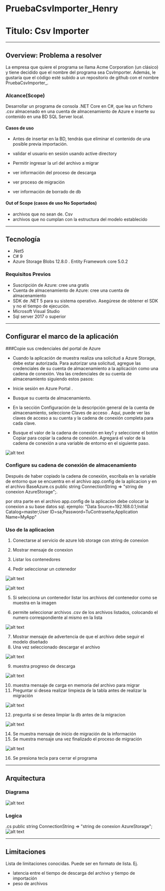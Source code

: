 # PruebaCsvImporter_Henry
# Titulo: Csv Importer
---
## Overview: Problema a resolver

La empresa que quiere el programa se llama Acme Corporation (un clásico) y tiene decidido que el nombre del programa sea CsvImporter. Además, le gustaría que el código esté subido a un repositorio de github con el nombre PruebaCsvImporter_<Autor>.

### Alcance(Scope)

Desarrollar un programa de consola .NET Core en C#, que lea un fichero .csv almacenado en una cuenta de almacenamiento de Azure e inserte su contenido en una BD SQL Server local.

#### Casos de uso

* Antes de insertar en la BD, tendrás que eliminar el contenido de una posible previa importación.

* validar el usuario en sesión usando active directory

* Permitir ingresar la url del archivo a migrar

* ver información del proceso de descarga

* ver proceso de migración

* ver información de borrado de db

#### Out of Scope (casos de uso No Soportados)

* archivos que no sean de. Csv
* archivos que no cumplan con la estructura del modelo establecido
---
## Tecnología
- .Net5
- C# 9
- Azure Storage Blobs 12.8.0
. Entity Framework core 5.0.2

### Requisitos Previos

- Suscripción de Azure: cree una gratis
- Cuenta de almacenamiento de Azure: cree una cuenta de almacenamiento
- SDK de .NET 5 para su sistema operativo. Asegúrese de obtener el SDK y no el tiempo de ejecución.
- Microsoft Visual Studio 
- Sql server 2017 o superior
---
## Configurar el marco de la aplicación
###Copie sus credenciales del portal de Azure

- Cuando la aplicación de muestra realiza una solicitud a Azure Storage, debe estar autorizada. Para autorizar una solicitud, agregue las credenciales de su cuenta de almacenamiento a la aplicación como una cadena de conexión. Vea las credenciales de su cuenta de almacenamiento siguiendo estos pasos:

- Inicie sesión en Azure Portal .

- Busque su cuenta de almacenamiento.

- En la sección Configuración de la descripción general de la cuenta de almacenamiento, seleccione Claves de acceso . Aquí, puede ver las claves de acceso a su cuenta y la cadena de conexión completa para cada clave.

- Busque el valor de la cadena de conexión en key1 y seleccione el botón Copiar para copiar la cadena de conexión. Agregará el valor de la cadena de conexión a una variable de entorno en el siguiente paso.

![alt text](https://docs.microsoft.com/en-us/azure/includes/media/storage-copy-connection-string-portal/portal-connection-string.png)

### Configure su cadena de conexión de almacenamiento
Después de haber copiado la cadena de conexión, escríbala en la variable de entorno que se encuentra en el archivo app.config de la aplicacion <StorageConnectionString> y en el archivo BaseAzure.cs public string ConnectionString => "string de conexion AzureStorage";.
  
por otra parte en el archivo app.config de la aplicacion <DefaultConnection> debe colocar la conexion a su base datos sql.
  ejemplo: "Data Source=192.168.0.1;Initial Catalog=master;User ID=sa;Password=TuContraseña;Application Name=MyApp"

### Uso de la aplicacion
1.	Conectarse al servicio de azure lob storage con string de conexion
2.	Mostrar mensaje de conexion

3.	Listar los contenedores 
4.	Pedir seleccionar un cotenedor 

![alt text](https://github.com/H3MH/PruebaCsvImporter_Henry/blob/main/assets/Saliudo.png)

![alt text](https://github.com/H3MH/PruebaCsvImporter_Henry/blob/main/assets/contenedor.png)

5.	Si selecciona un contenedor listar los archivos del contenedor como se muestra en la imagen 

6. permite seleccionar archivos .csv de los archivos listados, colocando el numero correspondiente al mismo en la lista

![alt text](https://github.com/H3MH/PruebaCsvImporter_Henry/blob/main/assets/ListaArchivos.png)

7.	Mostrar mensaje de advertencia de que el archivo debe seguir el modelo diseñado
8.	Una vez seleccionado descargar el archivo

![alt text](https://github.com/H3MH/PruebaCsvImporter_Henry/blob/main/assets/Archivo.png)

9.	muestra progreso de descarga

![alt text](https://github.com/H3MH/PruebaCsvImporter_Henry/blob/main/assets/descarga.png)

10.	muestra mensaje de carga en memoria del archivo para migrar
11.	Preguntar si desea realizar limpieza de la tabla antes de realizar la migración

![alt text](https://github.com/H3MH/PruebaCsvImporter_Henry/blob/main/assets/Limpieza.png)

12.	pregunta si se desea limpiar la db antes de la migracion

![alt text](https://github.com/H3MH/PruebaCsvImporter_Henry/blob/main/assets/limpiezaLista.png)

14.	Se muestra mensaje de inicio de migración de la información
15.	Se muestra mensaje una vez finalizado el proceso de migración

![alt text](https://github.com/H3MH/PruebaCsvImporter_Henry/blob/main/assets/fin.png)

16.	Se presiona tecla para cerrar el programa


---
## Arquitectura

### Diagrama

![alt text](https://github.com/H3MH/PruebaCsvImporter_Henry/blob/main/assets/arquitectura.png)

### Logica
.cs public string ConnectionString => "string de conexion AzureStorage";
![alt text](https://github.com/H3MH/PruebaCsvImporter_Henry/blob/main/assets/logica.png)

---

## Limitaciones
Lista de limitaciones conocidas. Puede ser en formato de lista.
Ej.
* latencia entre el tiempo de descarga del archivo y tiempo de importación
* peso de archivos 

